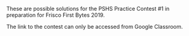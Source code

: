 These are possible solutions for the PSHS Practice Contest #1 in preparation for Frisco First Bytes 2019.

The link to the contest can only be accessed from Google Classroom.